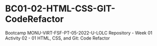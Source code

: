 # BC01-02-HTML-CSS-GIT-CodeRefactor
Bootcamp MONU-VIRT-FSF-PT-05-2022-U-LOLC Repository - Week 01 Activity 02 - 01 HTML, CSS, and Git: Code Refactor
